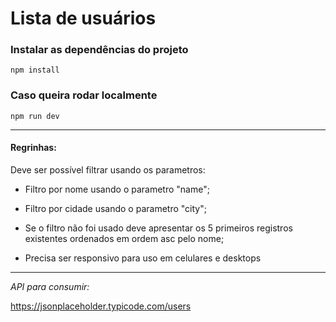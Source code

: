 # Lista de usuários

### Instalar as dependências do projeto
```
npm install
```
### Caso queira rodar localmente
```
npm run dev
```
<hr>

#### Regrinhas:

Deve ser possível filtrar usando os parametros:

- Filtro por nome usando o parametro "name";

- Filtro por cidade usando o parametro "city";

- Se o filtro não foi usado deve apresentar os 5 primeiros registros existentes ordenados em ordem asc pelo nome;

- Precisa ser responsivo para uso em celulares e desktops

<hr>

*API para consumir:*

https://jsonplaceholder.typicode.com/users
